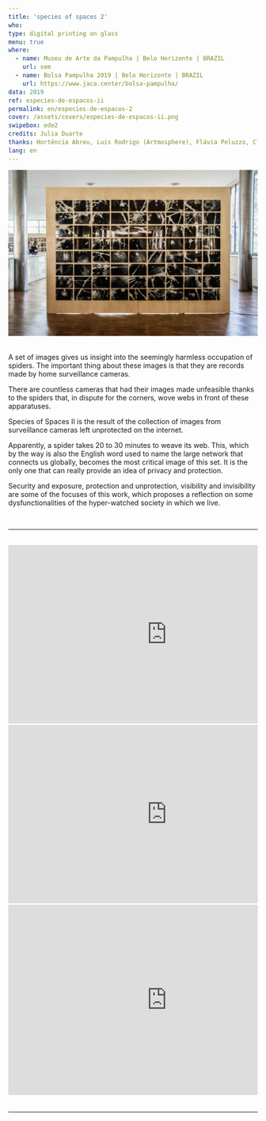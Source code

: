 ```yaml
---
title: 'species of spaces 2'
who: 
type: digital printing on glass
menu: true
where: 
  - name: Museu de Arte da Pampulha | Belo Horizonte | BRAZIL
    url: sem
  - name: Bolsa Pampulha 2019 | Belo Horizonte | BRAZIL
    url: https://www.jaca.center/bolsa-pampulha/
data: 2019
ref: especies-de-espacos-ii
permalink: en/especies-de-espacos-2
cover: /assets/covers/especies-de-espacos-ii.png
swipebox: ede2
credits: Julia Duarte
thanks: Hortência Abreu, Luis Rodrigo (Artmosphere), Flávia Peluzzo, Clarice G. Lacerda, Félix Blume, Flaviana Lassan, Julia Mesquita, Francisca Caporalli, Monica Hoff.
lang: en
---
```


<img src="../assets/posts/especiesdeespacosii.jpg" class="img-border">
<br><br>


A set of images gives us insight into the seemingly harmless occupation of spiders. The important thing about these images is that they are records made by home surveillance cameras.

There are countless cameras that had their images made unfeasible thanks to the spiders that, in dispute for the corners, wove webs in front of these apparatuses.

Species of Spaces II is the result of the collection of images from surveillance cameras left unprotected on the internet.

Apparently, a spider takes 20 to 30 minutes to weave its web. This, which by the way is also the English word used to name the large network that connects us globally, becomes the most critical image of this set. It is the only one that can really provide an idea of privacy and protection.

Security and exposure, protection and unprotection, visibility and invisibility are some of the focuses of this work, which proposes a reflection on some dysfunctionalities of the hyper-watched society in which we live.

<br>

---

<br>
<div class="row">
  <div class="column">
        <div class="video-wrapper-side video-wrapper-16x9">
            <iframe src="https://player.vimeo.com/video/358614507?autoplay=1" width="640" height="360" frameborder="0" allow="autoplay; fullscreen" allowfullscreen></iframe>
        </div>
   </div>
    <div class="column">
        <div class="video-wrapper-side video-wrapper-16x9">
           <iframe src="https://player.vimeo.com/video/358613759?autoplay=1" width="640" height="360" frameborder="0" allow="autoplay; fullscreen" allowfullscreen></iframe>
        </div>
    </div>
    <div class="column">
        <div class="video-wrapper-side video-wrapper-16x9">
            <iframe src="https://player.vimeo.com/video/358613381?autoplay=1" width="640" height="384" frameborder="0" allow="autoplay; fullscreen" allowfullscreen></iframe>
        </div>
    </div>
    </div>
<br>


---

<br>